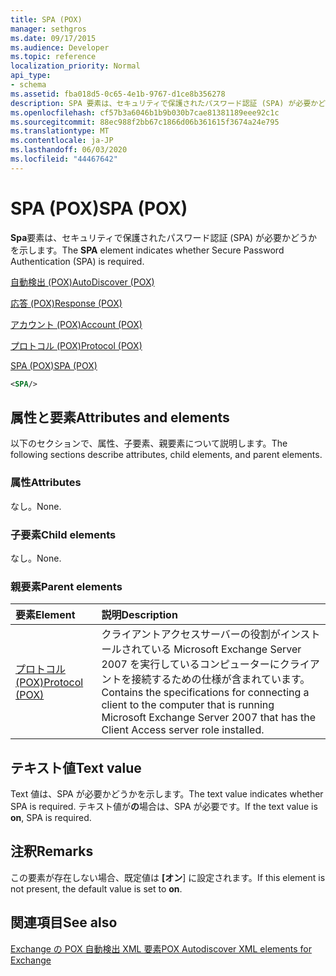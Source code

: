 ```yaml
---
title: SPA (POX)
manager: sethgros
ms.date: 09/17/2015
ms.audience: Developer
ms.topic: reference
localization_priority: Normal
api_type:
- schema
ms.assetid: fba018d5-0c65-4e1b-9767-d1ce8b356278
description: SPA 要素は、セキュリティで保護されたパスワード認証 (SPA) が必要かどうかを示します。
ms.openlocfilehash: cf57b3a6046b1b9b030b7cae81381189eee92c1c
ms.sourcegitcommit: 88ec988f2bb67c1866d06b361615f3674a24e795
ms.translationtype: MT
ms.contentlocale: ja-JP
ms.lasthandoff: 06/03/2020
ms.locfileid: "44467642"
---
```

# <a name="spa-pox"></a><span data-ttu-id="41af0-103">SPA (POX)</span><span class="sxs-lookup"><span data-stu-id="41af0-103">SPA (POX)</span></span>

<span data-ttu-id="41af0-104">**Spa**要素は、セキュリティで保護されたパスワード認証 (SPA) が必要かどうかを示します。</span><span class="sxs-lookup"><span data-stu-id="41af0-104">The **SPA** element indicates whether Secure Password Authentication (SPA) is required.</span></span> 
  
[<span data-ttu-id="41af0-105">自動検出 (POX)</span><span class="sxs-lookup"><span data-stu-id="41af0-105">AutoDiscover (POX)</span></span>](autodiscover-pox.md)
  
[<span data-ttu-id="41af0-106">応答 (POX)</span><span class="sxs-lookup"><span data-stu-id="41af0-106">Response (POX)</span></span>](response-pox.md)
  
[<span data-ttu-id="41af0-107">アカウント (POX)</span><span class="sxs-lookup"><span data-stu-id="41af0-107">Account (POX)</span></span>](account-pox.md)
  
[<span data-ttu-id="41af0-108">プロトコル (POX)</span><span class="sxs-lookup"><span data-stu-id="41af0-108">Protocol (POX)</span></span>](protocol-pox.md)
  
[<span data-ttu-id="41af0-109">SPA (POX)</span><span class="sxs-lookup"><span data-stu-id="41af0-109">SPA (POX)</span></span>](spa-pox.md)
  
```xml
<SPA/>
```

## <a name="attributes-and-elements"></a><span data-ttu-id="41af0-110">属性と要素</span><span class="sxs-lookup"><span data-stu-id="41af0-110">Attributes and elements</span></span>

<span data-ttu-id="41af0-111">以下のセクションで、属性、子要素、親要素について説明します。</span><span class="sxs-lookup"><span data-stu-id="41af0-111">The following sections describe attributes, child elements, and parent elements.</span></span>
  
### <a name="attributes"></a><span data-ttu-id="41af0-112">属性</span><span class="sxs-lookup"><span data-stu-id="41af0-112">Attributes</span></span>

<span data-ttu-id="41af0-113">なし。</span><span class="sxs-lookup"><span data-stu-id="41af0-113">None.</span></span>
  
### <a name="child-elements"></a><span data-ttu-id="41af0-114">子要素</span><span class="sxs-lookup"><span data-stu-id="41af0-114">Child elements</span></span>

<span data-ttu-id="41af0-115">なし。</span><span class="sxs-lookup"><span data-stu-id="41af0-115">None.</span></span>
  
### <a name="parent-elements"></a><span data-ttu-id="41af0-116">親要素</span><span class="sxs-lookup"><span data-stu-id="41af0-116">Parent elements</span></span>

|<span data-ttu-id="41af0-117">**要素**</span><span class="sxs-lookup"><span data-stu-id="41af0-117">**Element**</span></span>|<span data-ttu-id="41af0-118">**説明**</span><span class="sxs-lookup"><span data-stu-id="41af0-118">**Description**</span></span>|
|:-----|:-----|
|[<span data-ttu-id="41af0-119">プロトコル (POX)</span><span class="sxs-lookup"><span data-stu-id="41af0-119">Protocol (POX)</span></span>](protocol-pox.md) <br/> |<span data-ttu-id="41af0-120">クライアントアクセスサーバーの役割がインストールされている Microsoft Exchange Server 2007 を実行しているコンピューターにクライアントを接続するための仕様が含まれています。</span><span class="sxs-lookup"><span data-stu-id="41af0-120">Contains the specifications for connecting a client to the computer that is running Microsoft Exchange Server 2007 that has the Client Access server role installed.</span></span>  <br/> |
   
## <a name="text-value"></a><span data-ttu-id="41af0-121">テキスト値</span><span class="sxs-lookup"><span data-stu-id="41af0-121">Text value</span></span>

<span data-ttu-id="41af0-122">Text 値は、SPA が必要かどうかを示します。</span><span class="sxs-lookup"><span data-stu-id="41af0-122">The text value indicates whether SPA is required.</span></span> <span data-ttu-id="41af0-123">テキスト値が**の**場合は、SPA が必要です。</span><span class="sxs-lookup"><span data-stu-id="41af0-123">If the text value is **on**, SPA is required.</span></span>
  
## <a name="remarks"></a><span data-ttu-id="41af0-124">注釈</span><span class="sxs-lookup"><span data-stu-id="41af0-124">Remarks</span></span>

<span data-ttu-id="41af0-125">この要素が存在しない場合、既定値は **[オン**] に設定されます。</span><span class="sxs-lookup"><span data-stu-id="41af0-125">If this element is not present, the default value is set to **on**.</span></span>
  
## <a name="see-also"></a><span data-ttu-id="41af0-126">関連項目</span><span class="sxs-lookup"><span data-stu-id="41af0-126">See also</span></span>



[<span data-ttu-id="41af0-127">Exchange の POX 自動検出 XML 要素</span><span class="sxs-lookup"><span data-stu-id="41af0-127">POX Autodiscover XML elements for Exchange</span></span>](pox-autodiscover-xml-elements-for-exchange.md)

